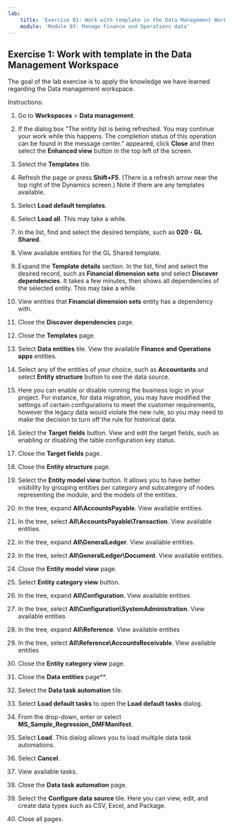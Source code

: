 ```yaml
---
lab:
    title: 'Exercise 01: Work with template in the Data Management Workspace'
    module: 'Module 03: Manage Finance and Operations data'
---
```

## Exercise 1: Work with template in the Data Management Workspace

The goal of the lab exercise is to apply the knowledge we have learned regarding the Data management workspace.

Instructions:

1.  Go to **Workspaces** > **Data management**.

2.  If the dialog box “The entity list is being refreshed. You may continue your work while this happens. The completion status of this operation can be found in the message center.” appeared, click **Close** and then select the **Enhanced view** button in the top left of the screen.

3.  Select the **Templates** tile. 

4.  Refresh the page or press **Shift+F5**. (There is a refresh arrow near the top right of the Dynamics screen.) Note if there are any templates available.

5.  Select **Load default templates**.

6.  Select **Load all**. This may take a while.

7.  In the list, find and select the desired template, such as **020 - GL Shared**.

8.  View available entities for the GL Shared template.

9.  Expand the **Template details** section. In the list, find and select the desired record, such as **Financial dimension sets** and select **Discover dependencies**. It takes a few minutes, then shows all dependencies of the selected entity. This may take a while.

10. View entities that **Financial dimension sets** entity has a dependency with. 

11. Close the **Discover dependencies** page. 

12. Close the **Templates** page. 

15. Select **Data entities** tile. View the available **Finance and Operations apps** entities. 

16. Select any of the entities of your choice, such as **Accountants** and select **Entity structure** button to see the data source. 

17. Here you can enable or disable running the business logic in your project. For instance, for data migration, you may have modified the settings of certain configurations to meet the customer requirements, however the legacy data would violate the new rule, so you may need to make the decision to turn off the rule for historical data.

18. Select the **Target fields** button. View and edit the target fields, such as enabling or disabling the table configuration key status.

19. Close the **Target fields** page.

20. Close the **Entity structure** page.

21. Select the **Entity model view** button. It allows you to have better visibility by grouping entities per category and subcategory of nodes representing the module, and the models of the entities.

22. In the tree, expand **All\AccountsPayable**. View available entities.

23. In the tree, select **All\AccountsPayable\Transaction**. View available entities.

24. In the tree, expand **All\GeneralLedger**. View available entities.

25. In the tree, select **All\GeneralLedger\Document**. View available entities.

26. Close the **Entity model view** page.

27. Select **Entity category view** button.

28. In the tree, expand **All\Configuration**. View available entities

29. In the tree, select **All\Configuration\SystemAdministration**. View available entities

30. In the tree, expand **All\Reference**. View available entities

31. In the tree, select **All\Reference\AccountsReceivable**. View available entities

32. Close the **Entity category view** page.

33. Close the **Data entities** page**. 

37. Select the **Data task automation** tile.

38. Select **Load default tasks** to open the **Load default tasks** dialog.

39. From the drop-down, enter or select **MS_Sample_Regression_DMFManifest**.

40. Select **Load**. This dialog allows you to load multiple data task automations. 

41. Select **Cancel**.

42. View available tasks.

43. Close the **Data task automation** page. 

44. Select the **Configure data source** tile. Here you can view, edit, and create data types such as CSV, Excel, and Package.

45. Close all pages.

